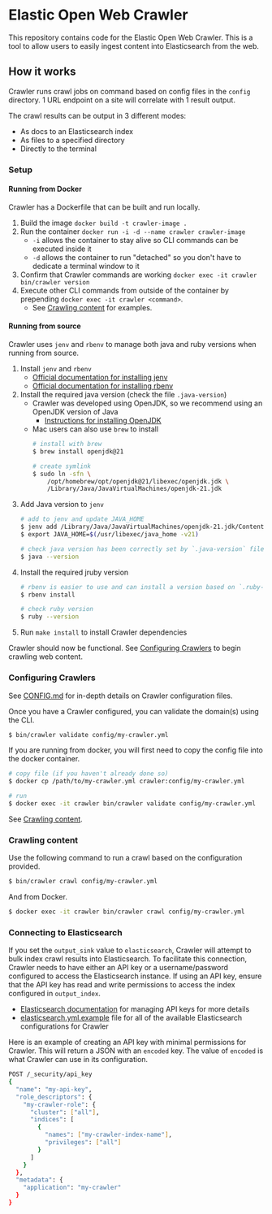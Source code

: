 # Elastic Open Web Crawler

This repository contains code for the Elastic Open Web Crawler.
This is a tool to allow users to easily ingest content into Elasticsearch from the web.

## How it works

Crawler runs crawl jobs on command based on config files in the `config` directory.
1 URL endpoint on a site will correlate with 1 result output.

The crawl results can be output in 3 different modes:

- As docs to an Elasticsearch index
- As files to a specified directory
- Directly to the terminal

### Setup

#### Running from Docker

Crawler has a Dockerfile that can be built and run locally.

1. Build the image `docker build -t crawler-image .`
2. Run the container `docker run -i -d --name crawler crawler-image`
   - `-i` allows the container to stay alive so CLI commands can be executed inside it
   - `-d` allows the container to run "detached" so you don't have to dedicate a terminal window to it
3. Confirm that Crawler commands are working `docker exec -it crawler bin/crawler version`
4. Execute other CLI commands from outside of the container by prepending `docker exec -it crawler <command>`.
   - See [Crawling content](#crawling-content) for examples.

#### Running from source

Crawler uses `jenv` and `rbenv` to manage both java and ruby versions when running from source.

1. Install `jenv` and `rbenv`
    - [Official documentation for installing jenv](https://www.jenv.be/)
    - [Official documentation for installing rbenv](https://github.com/rbenv/rbenv?tab=readme-ov-file#installation)
2. Install the required java version (check the file `.java-version`)
   - Crawler was developed using OpenJDK, so we recommend using an OpenJDK version of Java
     - [Instructions for installing OpenJDK](https://openjdk.org/install/)
   - Mac users can also use `brew` to install
        ```bash
        # install with brew
        $ brew install openjdk@21
 
        # create symlink
        $ sudo ln -sfn \
            /opt/homebrew/opt/openjdk@21/libexec/openjdk.jdk \
            /Library/Java/JavaVirtualMachines/openjdk-21.jdk
        ```
3. Add Java version to `jenv`
    ```bash
    # add to jenv and update JAVA_HOME
    $ jenv add /Library/Java/JavaVirtualMachines/openjdk-21.jdk/Contents/Home
    $ export JAVA_HOME=$(/usr/libexec/java_home -v21)

    # check java version has been correctly set by `.java-version` file
    $ java --version
    ```
4. Install the required jruby version
    ```bash
    # rbenv is easier to use and can install a version based on `.ruby-version` file
    $ rbenv install

    # check ruby version
    $ ruby --version
    ```
5. Run `make install` to install Crawler dependencies

Crawler should now be functional.
See [Configuring Crawlers](#configuring-crawlers) to begin crawling web content.

### Configuring Crawlers

See [CONFIG.md](docs/CONFIG.md) for in-depth details on Crawler configuration files.

Once you have a Crawler configured, you can validate the domain(s) using the CLI.

```bash
$ bin/crawler validate config/my-crawler.yml
```

If you are running from docker, you will first need to copy the config file into the docker container.

```bash
# copy file (if you haven't already done so)
$ docker cp /path/to/my-crawler.yml crawler:config/my-crawler.yml

# run 
$ docker exec -it crawler bin/crawler validate config/my-crawler.yml
```

See [Crawling content](#crawling-content).

### Crawling content

Use the following command to run a crawl based on the configuration provided.

```bash
$ bin/crawler crawl config/my-crawler.yml
```

And from Docker.

```bash
$ docker exec -it crawler bin/crawler crawl config/my-crawler.yml
```

### Connecting to Elasticsearch

If you set the `output_sink` value to `elasticsearch`, Crawler will attempt to bulk index crawl results into Elasticsearch.
To facilitate this connection, Crawler needs to have either an API key or a username/password configured to access the Elasticsearch instance.
If using an API key, ensure that the API key has read and write permissions to access the index configured in `output_index`.

- [Elasticsearch documentation](https://www.elastic.co/guide/en/elasticsearch/reference/current/security-api-create-api-key.html) for managing API keys for more details
- [elasticsearch.yml.example](config/elasticsearch.yml.example) file for all of the available Elasticsearch configurations for Crawler

Here is an example of creating an API key with minimal permissions for Crawler.
This will return a JSON with an `encoded` key.
The value of `encoded` is what Crawler can use in its configuration. 

```bash
POST /_security/api_key
{
  "name": "my-api-key",
  "role_descriptors": { 
    "my-crawler-role": {
      "cluster": ["all"],
      "indices": [
        {
          "names": ["my-crawler-index-name"],
          "privileges": ["all"]
        }
      ]
    }
  },
  "metadata": {
    "application": "my-crawler"
  }
}

```
